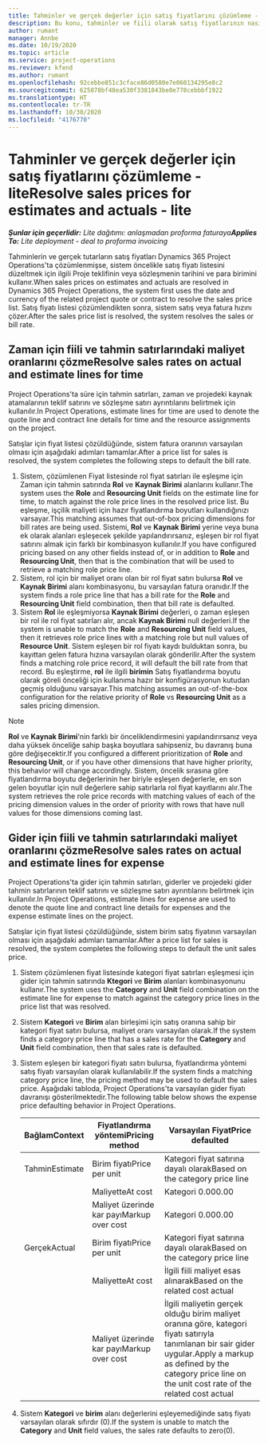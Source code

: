 ```yaml
---
title: Tahminler ve gerçek değerler için satış fiyatlarını çözümleme - lite
description: Bu konu, tahminler ve fiili olarak satış fiyatlarının nasıl çözüldüğü hakkında bilgi sağlar.
author: rumant
manager: Annbe
ms.date: 10/19/2020
ms.topic: article
ms.service: project-operations
ms.reviewer: kfend
ms.author: rumant
ms.openlocfilehash: 92cebbe851c3cface86d0580e7e060134295e8c2
ms.sourcegitcommit: 625878bf48ea530f3381843be0e778cebbbf1922
ms.translationtype: HT
ms.contentlocale: tr-TR
ms.lasthandoff: 10/30/2020
ms.locfileid: "4176770"
---
```

# <a name="resolve-sales-prices-for-estimates-and-actuals---lite"></a><span data-ttu-id="efeed-103">Tahminler ve gerçek değerler için satış fiyatlarını çözümleme - lite</span><span class="sxs-lookup"><span data-stu-id="efeed-103">Resolve sales prices for estimates and actuals - lite</span></span>

<span data-ttu-id="efeed-104">_**Şunlar için geçerlidir:** Lite dağıtımı: anlaşmadan proforma faturaya_</span><span class="sxs-lookup"><span data-stu-id="efeed-104">_**Applies To:** Lite deployment - deal to proforma invoicing_</span></span>

<span data-ttu-id="efeed-105">Tahminlerin ve gerçek tutarların satış fiyatları Dynamics 365 Project Operations'ta çözümlenmişse, sistem öncelikle satış fiyatı listesini düzeltmek için ilgili Proje teklifinin veya sözleşmenin tarihini ve para birimini kullanır.</span><span class="sxs-lookup"><span data-stu-id="efeed-105">When sales prices on estimates and actuals are resolved in Dynamics 365 Project Operations, the system first uses the date and currency of the related project quote or contract to resolve the sales price list.</span></span> <span data-ttu-id="efeed-106">Satış fiyatı listesi çözümlendikten sonra, sistem satış veya fatura hızını çözer.</span><span class="sxs-lookup"><span data-stu-id="efeed-106">After the sales price list is resolved, the system resolves the sales or bill rate.</span></span>

## <a name="resolve-sales-rates-on-actual-and-estimate-lines-for-time"></a><span data-ttu-id="efeed-107">Zaman için fiili ve tahmin satırlarındaki maliyet oranlarını çözme</span><span class="sxs-lookup"><span data-stu-id="efeed-107">Resolve sales rates on actual and estimate lines for time</span></span>

<span data-ttu-id="efeed-108">Project Operations'ta süre için tahmin satırları, zaman ve projedeki kaynak atamalarının teklif satırını ve sözleşme satırı ayrıntılarını belirtmek için kullanılır.</span><span class="sxs-lookup"><span data-stu-id="efeed-108">In Project Operations, estimate lines for time are used to denote the quote line and contract line details for time and the resource assignments on the project.</span></span>

<span data-ttu-id="efeed-109">Satışlar için fiyat listesi çözüldüğünde, sistem fatura oranının varsayılan olması için aşağıdaki adımları tamamlar.</span><span class="sxs-lookup"><span data-stu-id="efeed-109">After a price list for sales is resolved, the system completes the following steps to default the bill rate.</span></span>

1. <span data-ttu-id="efeed-110">Sistem, çözümlenen Fiyat listesinde rol fiyat satırları ile eşleşme için Zaman için tahmin satırında **Rol** ve **Kaynak Birimi** alanlarını kullanır.</span><span class="sxs-lookup"><span data-stu-id="efeed-110">The system uses the **Role** and **Resourcing Unit** fields on the estimate line for time, to match against the role price lines in the resolved price list.</span></span> <span data-ttu-id="efeed-111">Bu eşleşme, işçilik maliyeti için hazır fiyatlandırma boyutları kullandığınızı varsayar.</span><span class="sxs-lookup"><span data-stu-id="efeed-111">This matching assumes that out-of-box pricing dimensions for bill rates are being used.</span></span> <span data-ttu-id="efeed-112">Sistemi, **Rol** ve **Kaynak Birimi** yerine veya buna ek olarak alanları eşleşecek şekilde yapılandırırsanız, eşleşen bir rol fiyat satırını almak için farklı bir kombinasyon kullanılır.</span><span class="sxs-lookup"><span data-stu-id="efeed-112">If you have configured pricing based on any other fields instead of, or in addition to **Role** and **Resourcing Unit**, then that is the combination that will be used to retrieve a matching role price line.</span></span>
2. <span data-ttu-id="efeed-113">Sistem, rol için bir maliyet oranı olan bir rol fiyat satırı bulursa **Rol** ve **Kaynak Birimi** alanı kombinasyonu, bu varsayılan fatura oranıdır.</span><span class="sxs-lookup"><span data-stu-id="efeed-113">If the system finds a role price line that has a bill rate for the **Role** and **Resourcing Unit** field combination, then that bill rate is defaulted.</span></span>
3. <span data-ttu-id="efeed-114">Sistem **Rol** ile eşleşmiyorsa **Kaynak Birimi** değerleri, o zaman eşleşen bir rol ile rol fiyat satırları alır, ancak **Kaynak Birimi** null değerleri.</span><span class="sxs-lookup"><span data-stu-id="efeed-114">If the system is unable to match the **Role** and **Resourcing Unit** field values, then it retrieves role price lines with a matching role but null values of **Resource Unit**.</span></span> <span data-ttu-id="efeed-115">Sistem eşleşen bir rol fiyatı kaydı bulduktan sonra, bu kayıttan gelen fatura hızına varsayılan olarak gönderilir.</span><span class="sxs-lookup"><span data-stu-id="efeed-115">After the system finds a matching role price record, it will default the bill rate from that record.</span></span> <span data-ttu-id="efeed-116">Bu eşleştirme, **rol** ile ilgili **birimin** Satış fiyatlandırma boyutu olarak göreli önceliği için kullanıma hazır bir konfigürasyonun kutudan geçmiş olduğunu varsayar.</span><span class="sxs-lookup"><span data-stu-id="efeed-116">This matching assumes an out-of-the-box configuration for the relative priority of **Role** vs **Resourcing Unit** as a sales pricing dimension.</span></span>

> [!NOTE]
> <span data-ttu-id="efeed-117">**Rol** ve **Kaynak Birimi**'nin farklı bir önceliklendirmesini yapılandırırsanız veya daha yüksek önceliğe sahip başka boyutlara sahipseniz, bu davranış buna göre değişecektir.</span><span class="sxs-lookup"><span data-stu-id="efeed-117">If you configured a different prioritization of **Role** and **Resourcing Unit**, or if you have other dimensions that have higher priority, this behavior will change accordingly.</span></span> <span data-ttu-id="efeed-118">Sistem, öncelik sırasına göre fiyatlandırma boyutu değerlerinin her biriyle eşleşen değerlerle, en son gelen boyutlar için null değerlere sahip satırlarla rol fiyat kayıtlarını alır.</span><span class="sxs-lookup"><span data-stu-id="efeed-118">The system retrieves the role price records with matching values of each of the pricing dimension values in the order of priority with rows that have null values for those dimensions coming last.</span></span>

## <a name="resolve-sales-rates-on-actual-and-estimate-lines-for-expense"></a><span data-ttu-id="efeed-119">Gider için fiili ve tahmin satırlarındaki maliyet oranlarını çözme</span><span class="sxs-lookup"><span data-stu-id="efeed-119">Resolve sales rates on actual and estimate lines for expense</span></span>

<span data-ttu-id="efeed-120">Project Operations'ta gider için tahmin satırları, giderler ve projedeki gider tahmin satırlarının teklif satırını ve sözleşme satırı ayrıntılarını belirtmek için kullanılır.</span><span class="sxs-lookup"><span data-stu-id="efeed-120">In Project Operations, estimate lines for expense are used to denote the quote line and contract line details for expenses and the expense estimate lines on the project.</span></span>

<span data-ttu-id="efeed-121">Satışlar için fiyat listesi çözüldüğünde, sistem birim satış fiyatının varsayılan olması için aşağıdaki adımları tamamlar.</span><span class="sxs-lookup"><span data-stu-id="efeed-121">After a price list for sales is resolved, the system completes the following steps to default the unit sales price.</span></span>

1. <span data-ttu-id="efeed-122">Sistem çözümlenen fiyat listesinde kategori fiyat satırları eşleşmesi için gider için tahmin satırında **Ktegori** ve **Birim** alanları kombinasyonunu kullanır.</span><span class="sxs-lookup"><span data-stu-id="efeed-122">The system uses the **Category** and **Unit** field combination on the estimate line for expense to match against the category price lines in the price list that was resolved.</span></span>
2. <span data-ttu-id="efeed-123">Sistem **Kategori** ve **Birim** alan birleşimi için satış oranına sahip bir kategori fiyat satırı bulursa, maliyet oranı varsayılan olarak.</span><span class="sxs-lookup"><span data-stu-id="efeed-123">If the system finds a category price line that has a sales rate for the **Category** and **Unit** field combination, then that sales rate is defaulted.</span></span>
3. <span data-ttu-id="efeed-124">Sistem eşleşen bir kategori fiyatı satırı bulursa, fiyatlandırma yöntemi satış fiyatı varsayılan olarak kullanılabilir.</span><span class="sxs-lookup"><span data-stu-id="efeed-124">If the system finds a matching category price line, the pricing method may be used to default the sales price.</span></span> <span data-ttu-id="efeed-125">Aşağıdaki tabloda, Project Operations'ta varsayılan gider fiyatı davranışı gösterilmektedir.</span><span class="sxs-lookup"><span data-stu-id="efeed-125">The following table below shows the expense price defaulting behavior in Project Operations.</span></span>

    | <span data-ttu-id="efeed-126">Bağlam</span><span class="sxs-lookup"><span data-stu-id="efeed-126">Context</span></span> | <span data-ttu-id="efeed-127">Fiyatlandırma yöntemi</span><span class="sxs-lookup"><span data-stu-id="efeed-127">Pricing method</span></span> | <span data-ttu-id="efeed-128">Varsayılan Fiyat</span><span class="sxs-lookup"><span data-stu-id="efeed-128">Price defaulted</span></span> |
    | --- | --- | --- |
    | <span data-ttu-id="efeed-129">Tahmin</span><span class="sxs-lookup"><span data-stu-id="efeed-129">Estimate</span></span> | <span data-ttu-id="efeed-130">Birim fiyatı</span><span class="sxs-lookup"><span data-stu-id="efeed-130">Price per unit</span></span> | <span data-ttu-id="efeed-131">Kategori fiyat satırına dayalı olarak</span><span class="sxs-lookup"><span data-stu-id="efeed-131">Based on the category price line</span></span> |
    | &nbsp; | <span data-ttu-id="efeed-132">Maliyette</span><span class="sxs-lookup"><span data-stu-id="efeed-132">At cost</span></span> | <span data-ttu-id="efeed-133">Kategori 0.00</span><span class="sxs-lookup"><span data-stu-id="efeed-133">0.00</span></span> |
    | &nbsp; | <span data-ttu-id="efeed-134">Maliyet üzerinde kar payı</span><span class="sxs-lookup"><span data-stu-id="efeed-134">Markup over cost</span></span> | <span data-ttu-id="efeed-135">Kategori 0.00</span><span class="sxs-lookup"><span data-stu-id="efeed-135">0.00</span></span> |
    | <span data-ttu-id="efeed-136">Gerçek</span><span class="sxs-lookup"><span data-stu-id="efeed-136">Actual</span></span> | <span data-ttu-id="efeed-137">Birim fiyatı</span><span class="sxs-lookup"><span data-stu-id="efeed-137">Price per unit</span></span> | <span data-ttu-id="efeed-138">Kategori fiyat satırına dayalı olarak</span><span class="sxs-lookup"><span data-stu-id="efeed-138">Based on the category price line</span></span> |
    | &nbsp; | <span data-ttu-id="efeed-139">Maliyette</span><span class="sxs-lookup"><span data-stu-id="efeed-139">At cost</span></span> | <span data-ttu-id="efeed-140">İlgili fiili maliyet esas alınarak</span><span class="sxs-lookup"><span data-stu-id="efeed-140">Based on the related cost actual</span></span> |
    | &nbsp; | <span data-ttu-id="efeed-141">Maliyet üzerinde kar payı</span><span class="sxs-lookup"><span data-stu-id="efeed-141">Markup over cost</span></span> | <span data-ttu-id="efeed-142">İlgili maliyetin gerçek olduğu birim maliyet oranına göre, kategori fiyatı satırıyla tanımlanan bir sair gider uygular.</span><span class="sxs-lookup"><span data-stu-id="efeed-142">Apply a markup as defined by the category price line on the unit cost rate of the related cost actual</span></span> |

4. <span data-ttu-id="efeed-143">Sistem **Kategori** ve **birim** alanı değerlerini eşleyemediğinde satış fiyatı varsayılan olarak sıfırdır (0).</span><span class="sxs-lookup"><span data-stu-id="efeed-143">If the system is unable to match the **Category** and **Unit** field values, the sales rate defaults to zero(0).</span></span>
